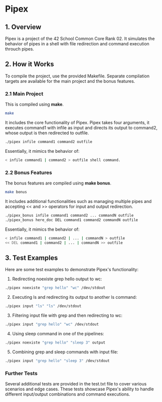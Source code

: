 # Pipex
## 1. Overview
Pipex is a project of the 42 School Common Core Rank 02. It simulates the behavior of pipes in a shell with file redirection and command execution throuch pipes.

## 2. How it Works
To compile the project, use the provided Makefile. Separate compilation targets are available for the main project and the bonus features.

### 2.1 Main Project
This is compiled using **make**.
```bash
make
```
It includes the core functionality of Pipex. Pipex takes four arguments, it executes command1 with infile as input and directs its output to command2, whose output is then redirected to outfile.
```bash
./pipex infile command1 command2 outfile
```
Essentially, it mimics the behavior of:
```bash
< infile command1 | command2 > outfile shell command.
```

### 2.2 Bonus Features
The bonus features are compiled using **make bonus**.
```bash
make bonus
```
It includes additional functionalities such as managing multiple pipes and accepting << and >> operators for input and output redirection.
```bash
./pipex_bonus infile command1 command2 ... commandN outfile
./pipex_bonus here_doc DEL command1 command2 commandN outfile
```
Essentially, it mimics the behavior of:
```bash
< infile command1 | command2 | ... | commandN > outfile
<< DEL command1 | command2 | ... | commandN >> outfile
```

## 3. Test Examples
Here are some test examples to demonstrate Pipex's functionality:
1. Redirecting noexiste grep hello output to wc:
```bash
./pipex noexiste "grep hello" "wc" /dev/stdout
```
2. Executing ls and redirecting its output to another ls command:
```bash
./pipex input "ls" "ls" /dev/stdout
```
3. Filtering input file with grep and then redirecting to wc:
```bash
./pipex input "grep hello" "wc" /dev/stdout
```
4. Using sleep command in one of the pipelines:
```bash
./pipex noexiste "grep hello" "sleep 3" output
```
5. Combining grep and sleep commands with input file:
```bash
./pipex input "grep hello" "sleep 3" /dev/stdout
```

### Further Tests
Several additional tests are provided in the test.txt file to cover various scenarios and edge cases. These tests showcase Pipex's ability to handle different input/output combinations and command executions.
